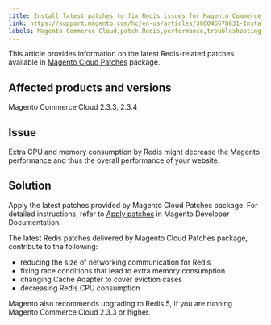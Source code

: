 ```yaml
---
title: Install latest patches to fix Redis issues for Magento Commerce Cloud
link: https://support.magento.com/hc/en-us/articles/360046678631-Install-latest-patches-to-fix-Redis-issues-for-Magento-Commerce-Cloud
labels: Magento Commerce Cloud,patch,Redis,performance,troubleshooting,memory,2.3.4,2.3.3,CPU,Redis 5
---
```


<p>This article provides information on the latest Redis-related patches available in <a href="https://devdocs.magento.com/cloud/project/project-patch.html">Magento Cloud Patches</a> package. </p>
<h2>Affected products and versions</h2>
<p>Magento Commerce Cloud 2.3.3, 2.3.4</p>
<h2>Issue </h2>
<p>Extra CPU and memory consumption by Redis might decrease the Magento performance and thus the overall performance of your website. </p>
<h2>Solution</h2>
<p>Apply the latest patches provided by Magento Cloud Patches package. For detailed instructions, refer to <a href="https://devdocs.magento.com/cloud/project/project-patch.html">Apply patches</a> in Magento Developer Documentation.</p>
<p>The latest Redis patches delivered by Magento Cloud Patches package, contribute to the following:</p>
<ul>
<li>reducing the size of networking communication for Redis</li>
<li>fixing race conditions that lead to extra memory consumption</li>
<li>changing Cache Adapter to cover eviction cases</li>
<li>decreasing Redis CPU consumption</li>
</ul>
<p>Magento also recommends upgrading to Redis 5, if you are running Magento Commerce Cloud 2.3.3 or higher. </p>